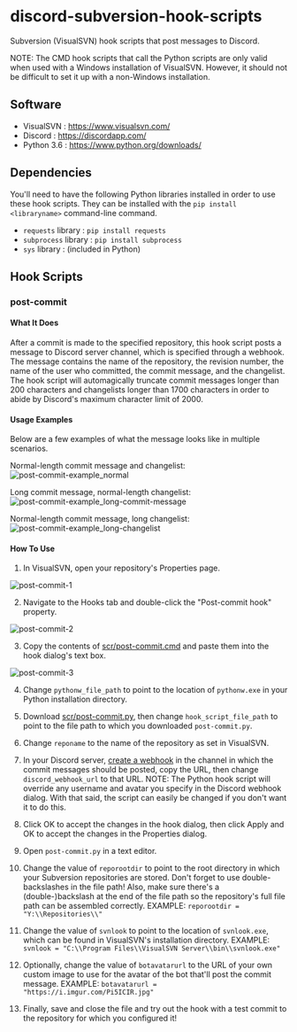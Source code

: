 # discord-subversion-hook-scripts
Subversion (VisualSVN) hook scripts that post messages to Discord.

NOTE: The CMD hook scripts that call the Python scripts are only valid when used with a Windows installation of VisualSVN. However, it should not be difficult to set it up with a non-Windows installation.

## Software
* VisualSVN : https://www.visualsvn.com/
* Discord : https://discordapp.com/
* Python 3.6 : https://www.python.org/downloads/

## Dependencies
You'll need to have the following Python libraries installed in order to use these hook scripts. They can be installed with the `pip install <libraryname>` command-line command.

* `requests` library : `pip install requests`
* `subprocess` library : `pip install subprocess`
* `sys` library : (included in Python)

## Hook Scripts
### post-commit
#### What It Does
After a commit is made to the specified repository, this hook script posts a message to Discord server channel, which is specified through a webhook. The message contains the name of the repository, the revision number, the name of the user who committed, the commit message, and the changelist. The hook script will automagically truncate commit messages longer than 200 characters and changelists longer than 1700 characters in order to abide by Discord's maximum character limit of 2000.

#### Usage Examples
Below are a few examples of what the message looks like in multiple scenarios.

Normal-length commit message and changelist:  
![post-commit-example_normal](https://raw.githubusercontent.com/marth8880/discord-subversion-hook-scripts/master/img/post-commit-example_normal.png)

Long commit message, normal-length changelist:  
![post-commit-example_long-commit-message](https://raw.githubusercontent.com/marth8880/discord-subversion-hook-scripts/master/img/post-commit-example_long-commit-message.png)

Normal-length commit message, long changelist:  
![post-commit-example_long-changelist](https://raw.githubusercontent.com/marth8880/discord-subversion-hook-scripts/master/img/post-commit-example_long-changelist.png)

#### How To Use
1. In VisualSVN, open your repository's Properties page.

![post-commit-1](https://raw.githubusercontent.com/marth8880/discord-subversion-hook-scripts/master/img/post-commit-1.png)  

2. Navigate to the Hooks tab and double-click the "Post-commit hook" property.

![post-commit-2](https://raw.githubusercontent.com/marth8880/discord-subversion-hook-scripts/master/img/post-commit-2.png)  

3. Copy the contents of [scr/post-commit.cmd](https://github.com/marth8880/discord-subversion-hook-scripts/blob/master/scr/post-commit.cmd) and paste them into the hook dialog's text box.

![post-commit-3](https://raw.githubusercontent.com/marth8880/discord-subversion-hook-scripts/master/img/post-commit-3.png)  

4. Change `pythonw_file_path` to point to the location of `pythonw.exe` in your Python installation directory.

5. Download [scr/post-commit.py](https://github.com/marth8880/discord-subversion-hook-scripts/blob/master/scr/post-commit.py), then change `hook_script_file_path` to point to the file path to which you downloaded `post-commit.py`.

6. Change `reponame` to the name of the repository as set in VisualSVN.

7. In your Discord server, [create a webhook](https://support.discordapp.com/hc/en-us/articles/228383668-Intro-to-Webhooks) in the channel in which the commit messages should be posted, copy the URL, then change `discord_webhook_url` to that URL. NOTE: The Python hook script will override any username and avatar you specify in the Discord webhook dialog. With that said, the script can easily be changed if you don't want it to do this.

8. Click OK to accept the changes in the hook dialog, then click Apply and OK to accept the changes in the Properties dialog.

9. Open `post-commit.py` in a text editor.

10. Change the value of `reporootdir` to point to the root directory in which your Subversion repositories are stored. Don't forget to use double-backslashes in the file path! Also, make sure there's a (double-)backslash at the end of the file path so the repository's full file path can be assembled correctly. EXAMPLE: `reporootdir = "Y:\\Repositories\\"`

11. Change the value of `svnlook` to point to the location of `svnlook.exe`, which can be found in VisualSVN's installation directory. EXAMPLE: `svnlook = "C:\\Program Files\\VisualSVN Server\\bin\\svnlook.exe"`

12. Optionally, change the value of `botavatarurl` to the URL of your own custom image to use for the avatar of the bot that'll post the commit message. EXAMPLE: `botavatarurl = "https://i.imgur.com/Pi5ICIR.jpg"`

13. Finally, save and close the file and try out the hook with a test commit to the repository for which you configured it!
